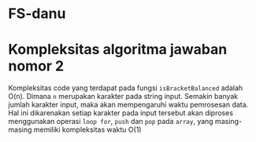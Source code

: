 # FS-danu

# Kompleksitas algoritma jawaban nomor 2
Kompleksitas code yang terdapat pada fungsi `isBracketBalanced` adalah O(n). Dimana `n` merupakan karakter pada string input. Semakin banyak jumlah karakter input, maka akan mempengaruhi waktu pemrosesan data. Hal ini dikarenakan setiap karakter pada input tersebut akan diproses menggunakan operasi `loop for`, `push` dan `pop` pada `array`, yang masing-masing memiliki kompleksitas waktu O(1)